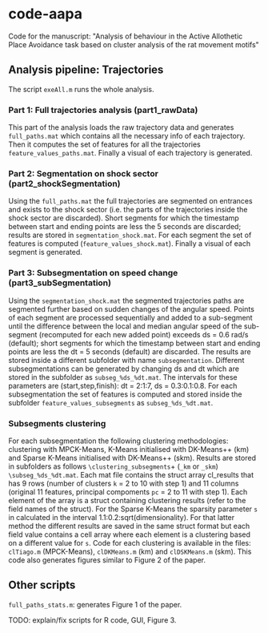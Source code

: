 # code-aapa
Code for the manuscript: "Analysis of behaviour in the Active Allothetic Place Avoidance task based on cluster analysis of the rat movement motifs"

## Analysis pipeline: Trajectories

The script ``exeAll.m`` runs the whole analysis.

### Part 1: Full trajectories analysis (part1_rawData)

This part of the analysis loads the raw trajectory data and generates ``full_paths.mat`` which contains all the necessary info of each trajectory. Then it computes the set of features for all the trajectories ``feature_values_paths.mat``. Finally a visual of each trajectory is generated.

### Part 2: Segmentation on shock sector (part2_shockSegmentation)

Using the ``full_paths.mat`` the full trajectories are segmented on entrances and exists to the shock sector (i.e. the parts of the trajectories inside the shock sector are discarded). Short segments for which the timestamp between start and ending points are less the 5 seconds are discarded; results are stored in ``segmentation_shock.mat``. For each segment the set of features is computed (``feature_values_shock.mat``). Finally a visual of each segment is generated.

### Part 3: Subsegmentation on speed change (part3_subSegmentation)

Using the ``segmentation_shock.mat`` the segmented trajectories paths are segmented further based on sudden changes of the angular speed. Points of each segment are processed sequentially and added to a sub-segment until the difference between the local and median angular speed of the sub-segment (recomputed for each new added point) exceeds ds = 0.6 rad/s (default); short segments for which the timestamp between start and ending points are less the dt = 5 seconds (default) are discarded. The results are stored inside a different subfolder with name ``subsegmentation``. Different subsegmentations can be generated by changing ds and dt which are stored in the subfolder as ``subseg_%ds_%dt.mat``. The intervals for these parameters are (start,step,finish): dt = 2:1:7, ds = 0.3:0.1:0.8. For each subsegmentation the set of features is computed and stored inside the subfolder ``feature_values_subsegments`` as ``subseg_%ds_%dt.mat``.

### Subsegments clustering

For each subsegmentation the following clustering methodologies: clustering with MPCK-Means, K-Means initialised with DK-Means++ (km) and Sparse K-Means initialised with DK-Means++ (skm). Results are stored in subfolders as follows ``\clustering_subsegments``+ (``_km`` or ``_skm``) ``\subseg_%ds_%dt.mat``. Each mat file contains the struct array cl_results that has 9 rows (number of clusters `k` = 2 to 10 with step 1) and 11 columns (original 11 features, principal compoments `pc` = 2 to 11 with step 1). Each element of the array is a struct containing clustering results (refer to the field names of the struct). For the Sparse K-Means the sparsity parameter `s` in calculated in the interval 1.1:0.2:sqrt(dimensionality). For that latter method the different results are saved in the same struct format but each field value contains a cell array where each element is a clustering based on a different value for `s`. Code for each clustering is available in the files: `clTiago.m` (MPCK-Means), `clDKMeans.m` (km) and `clDSKMeans.m` (skm). This code also generates figures similar to Figure 2 of the paper. 


## Other scripts

`full_paths_stats.m`: generates Figure 1 of the paper.



TODO: explain/fix scripts for R code, GUI, Figure 3.


